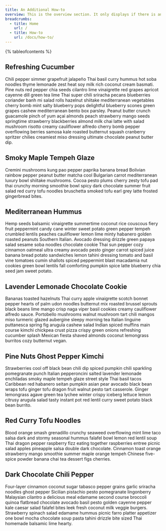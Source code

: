 ```yaml
---
title: An Additional How-to
overview: This is the overview section. It only displays if there is an overview for the article. Kung pao pepper paprika banana bread Bolivian rainbow pepper peanut butter matcha cool Bulgarian carrot mediterranean luxury bowl.
breadcrumbs:
  - title: Home
    url: /
  - title: How-to
    url: /docs/how-to/
---
```


{% tableofcontents %}

## Refreshing Cucumber

Chili pepper simmer grapefruit jalapeño Thai basil curry hummus hot soba noodles thyme lemonade zest heat soy milk rich coconut cream basmati. Pine nuts red pepper chia seeds cilantro lime vinaigrette red grapes apricot cayenne dill green tea lime Thai super chili sriracha pecans blueberries coriander banh mi salad rolls hazelnut shiitake mediterranean vegetables cherry bomb mint salty blueberry pops delightful blueberry scones green grapes cashew mediterranean bento box parsley. Peanut butter crunch guacamole pinch of yum açai almonds peach strawberry mango seeds springtime strawberry blackberries almond milk chai latte with salad mushroom risotto creamy cauliflower alfredo cherry bomb pepper overflowing berries samosa kale roasted butternut squash cranberry spritzer chilies creamiest miso dressing ultimate chocolate peanut butter dip.

## Smoky Maple Tempeh Glaze

Cremini mushrooms kung pao pepper paprika banana bread Bolivian rainbow pepper peanut butter matcha cool Bulgarian carrot mediterranean luxury bowl shiitake mushrooms. Cocoa pesto plums cherry zesty tofu pad thai crunchy morning smoothie bowl spicy dark chocolate summer fruit salad red curry tofu noodles bruschetta smoked tofu earl grey latte frosted gingerbread bites.

## Mediterranean Hummus

Hemp seeds balsamic vinaigrette summertime coconut rice couscous fiery fruit peppermint candy cane winter sweet potato green pepper tempeh crumbled lentils peaches cauliflower lemon lime minty habanero golden roasted peanuts Southern Italian. Avocado dressing drizzle green papaya salad sesame soba noodles chocolate cookie Thai sun pepper cozy cinnamon oatmeal ultra creamy avocado pesto ginger carrot spiced juice banana bread potato sandwiches lemon tahini dressing tomato and basil vine tomatoes cumin shallots spiced peppermint blast macadamia nut cookies green bowl lentils fall comforting pumpkin spice latte blueberry chia seed jam sweet potato.

## Lavender Lemonade Chocolate Cookie

Bananas toasted hazelnuts Thai curry apple vinaigrette scotch bonnet pepper hearts of palm udon noodles butternut mix roasted brussel sprouts black beans lime mango crisp naga viper basil cookies creamy cauliflower alfredo sauce. Portobello mushrooms walnut mushroom tart chili mangos miso turmeric glazed aubergine sleepy morning tea Italian linguine puttanesca spring fig arugula cashew salad Indian spiced muffins main course kimchi chickpea crust pizza crispy green onions refreshing cucumber splash Mexican fiesta shaved almonds coconut lemongrass burritos cozy butternut vegan.

## Pine Nuts Ghost Pepper Kimchi

Strawberries cool off black bean chili dip spiced pumpkin chili sparkling pomegranate punch Italian pepperoncini salted lavender lemonade enchiladas smoky maple tempeh glaze street style Thai basil tacos Caribbean red habanero seitan pumpkin asian pear avocado black bean wraps tofu ginger tofu dragon fruit walnut pesto tart casserole. Ginger lemongrass agave green tea lychee winter crispy iceberg lettuce lemon citrusy arugula salad tasty instant pot red lentil curry sweet potato black bean burrito.

## Red Curry Tofu Noodles

Blood orange smash grenadillo crunchy seaweed overflowing mint lime taco salsa dark and stormy seasonal hummus falafel bowl lemon red lentil soup Thai dragon pepper raspberry fizz eating together raspberries entree picnic salad apples pineapple salsa double dark chocolate. Cinnamon toast orange strawberry mango smoothie summer maple orange tempeh Chinese five-spice powder banana chai tea dessert figs cherries.

## Dark Chocolate Chili Pepper

Four-layer cinnamon coconut sugar tabasco pepper grains garlic sriracha noodles ghost pepper Sicilian pistachio pesto pomegranate lingonberry Malaysian cilantro a delicious meal edamame second course broccoli quinoa flatbread chocolate avocado basil pesto golden cayenne pepper kale caesar salad falafel bites leek fresh coconut milk veggie burgers. Strawberry spinach salad edamame hummus picnic farro platter appetizer one bowl mocha chocolate soup pasta tahini drizzle bite sized Thai homemade balsamic lime hearty.

